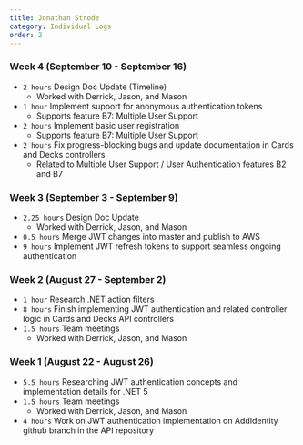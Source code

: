 ```yaml
---
title: Jonathan Strode
category: Individual Logs
order: 2
---
```


### Week 4 (September 10 - September 16)
  - `2 hours` Design Doc Update (Timeline)
    - Worked with Derrick, Jason, and Mason
  - `1 hour` Implement support for anonymous authentication tokens
    - Supports feature B7: Multiple User Support
  - `2 hours` Implement basic user registration
    - Supports feature B7: Multiple User Support
  - `2 hours` Fix progress-blocking bugs and update documentation in Cards and Decks controllers
    - Related to Multiple User Support / User Authentication features B2 and B7

### Week 3 (September 3 - September 9)
  - `2.25 hours` Design Doc Update
    - Worked with Derrick, Jason, and Mason
  - `0.5 hours` Merge JWT changes into master and publish to AWS
  - `9 hours` Implement JWT refresh tokens to support seamless ongoing authentication
  
### Week 2 (August 27 - September 2)
  - `1 hour` Research .NET action filters
  - `8 hours` Finish implementing JWT authentication and related controller logic in Cards and Decks API controllers
  - `1.5 hours` Team meetings
    - Worked with Derrick, Jason, and Mason

### Week 1 (August 22 - August 26)
  - `5.5 hours` Researching JWT authentication concepts and implementation details for .NET 5
  - `1.5 hours` Team meetings
    - Worked with Derrick, Jason, and Mason
  - `4 hours` Work on JWT authentication implementation on AddIdentity github branch in the API repository

